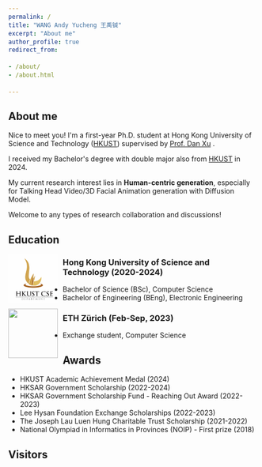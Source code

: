 ```yaml
---
permalink: /
title: "WANG Andy Yucheng 王禹铖"
excerpt: "About me"
author_profile: true
redirect_from:

- /about/
- /about.html

---
```


## About me
Nice to meet you! I'm a first-year Ph.D. student at Hong Kong University of Science and Technology ([HKUST]((https://hkust.edu.hk/))) supervised by [Prof. Dan Xu](https://www.danxurgb.net) . 

I received my Bachelor's degree with double major also from [HKUST]((https://hkust.edu.hk/)) in 2024.

My current research interest lies in **Human-centric generation**, especially for Talking Head Video/3D Facial Animation generation with Diffusion Model. 

Welcome to any types of research collaboration and discussions!

## Education 
<img src="images/HKUST.png" width="100" height="100" style="float: left; margin-right: 10px;"> 

### Hong Kong University of Science and Technology (2020-2024)
- Bachelor of Science (BSc), Computer Science
- Bachelor of Engineering (BEng), Electronic Engineering

<img src="images/ETH.jepg" width="100" height="100" style="float: left; margin-right: 10px;"> 

### ETH Zürich (Feb-Sep, 2023)
- Exchange student, Computer Science

## Awards
- HKUST Academic Achievement Medal (2024)
- HKSAR Government Scholarship (2022-2024)
- HKSAR Government Scholarship Fund - Reaching Out Award (2022-2023)
- Lee Hysan Foundation Exchange Scholarships (2022-2023)
- The Joseph Lau Luen Hung Charitable Trust Scholarship (2021-2022)
- National Olympiad in Informatics in Provinces (NOIP) - First prize (2018)

## Visitors
<script type='text/javascript' id='clustrmaps' src='//cdn.clustrmaps.com/map_v2.js?cl=080808&w=a&t=tt&d=CegsBXipognXpkc6GUQVYl4fAAwYxrhfjHCiMaDQwvQ&co=ffffff&cmo=3acc3a&cmn=ff5353&ct=808080'></script>